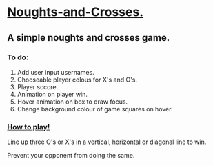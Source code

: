 <h1> <ins> Noughts-and-Crosses. </ins> </h1>
<h2>A simple noughts and crosses game.</h2>
<h3>To do:</h3>
<ol>
  <li>Add user input usernames.</li> 
  <li>Chooseable player colous for X's and O's.</li>
  <li>Player sccore.</li>
  <li>Animation on player win.</li>
  <li>Hover animation on box to draw focus.</li>
  <li>Change background colour of game squares on hover. </li>
</ol>

<h3><ins> How to play!</ins></h3>

  <p>Line up three O's or X's in a vertical, horizontal or diagonal line to win.</p> 
  <p>Prevent your opponent from doing the same.</p>

